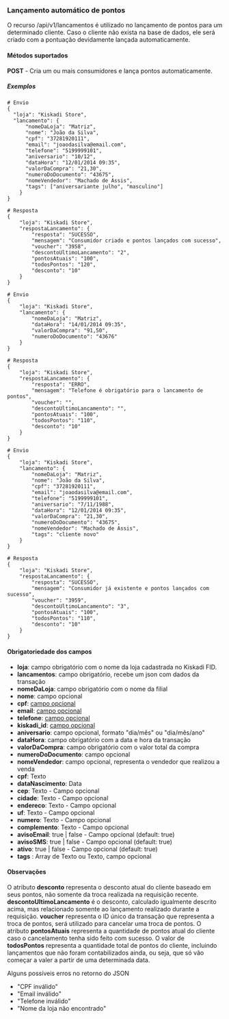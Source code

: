 ### Lançamento automático de pontos
O recurso /api/v1/lancamentos é utilizado no lançamento de pontos para um determinado cliente. Caso o cliente não exista na base de dados, ele será criado com a pontuação devidamente lançada automaticamente.

#### Métodos suportados

**POST** - Cria um ou mais consumidores e lança pontos automaticamente.

##### Exemplos
```
# Envio
{
  "loja": "Kiskadi Store",
  "lancamento": {
      "nomeDaLoja": "Matriz",
      "nome": "João da Silva",
      "cpf": "37281920111",
      "email": "joaodasilva@email.com",
      "telefone": "5199999101",
      "aniversario": "10/12",
      "dataHora": "12/01/2014 09:35",
      "valorDaCompra": "21,30",
      "numeroDoDocumento": "43675",
      "nomeVendedor": "Machado de Assis",
      "tags": ["aniversariante julho", "masculino"]
    }
}

# Resposta
{
    "loja": "Kiskadi Store",
    "respostaLancamento": {
        "resposta": "SUCESSO",
        "mensagem": "Consumidor criado e pontos lançados com sucesso",
        "voucher": "3958",
        "descontoUltimoLancamento": "2",
        "pontosAtuais": "100",
        "todosPontos": "120",
        "desconto": "10"
    }
}

```

```
# Envio
{
    "loja": "Kiskadi Store",
    "lancamento": {
        "nomeDaLoja": "Matriz",
        "dataHora": "14/01/2014 09:35",
        "valorDaCompra": "91,50",
        "numeroDoDocumento": "43676"
    }
}

# Resposta
{
    "loja": "Kiskadi Store",
    "respostaLancamento": {
        "resposta": "ERRO",
        "mensagem": "Telefone é obrigatório para o lancamento de pontos",
        "voucher": "",
        "descontoUltimoLancamento": "",
        "pontosAtuais": "100",
        "todosPontos": "110",
        "desconto": "10"
    }
}
```

```
# Envio
{
    "loja": "Kiskadi Store",
    "lancamento": {
        "nomeDaLoja": "Matriz",
        "nome": "João da Silva",
        "cpf": "37281920111",
        "email": "joaodasilva@email.com",
        "telefone": "5199999101",
        "aniversario": "7/11/1988",
        "dataHora": "12/01/2014 09:35",
        "valorDaCompra": "21,30",
        "numeroDoDocumento": "43675",
        "nomeVendedor": "Machado de Assis",
        "tags": "cliente novo"
    }
}

# Resposta
{
    "loja": "Kiskadi Store",
    "respostaLancamento": {
        "resposta": "SUCESSO",
        "mensagem": "Consumidor já existente e pontos lançados com sucesso",
        "voucher": "3959",
        "descontoUltimoLancamento": "3",
        "pontosAtuais": "100",
        "todosPontos": "110",
        "desconto": "10"
    }
}
```

#### Obrigatoriedade dos campos
* **loja**: campo obrigatório com o nome da loja cadastrada no Kiskadi FID.
* **lancamentos**: campo obrigatório, recebe um json com dados da transação
* **nomeDaLoja**: campo obrigatório com o nome da filial
* **nome**: campo opcional
* **cpf**: [campo opcional](identificacao_do_cliente.md)
* **email**: [campo opcional](identificacao_do_cliente.md)
* **telefone**: [campo opcional](identificacao_do_cliente.md)
* **kiskadi_id**: [campo opcional](identificacao_do_cliente.md)
* **aniversario**: campo opcional, formato "dia/mês" ou "dia/mês/ano"
* **dataHora**: campo obrigatório com a data e hora da transação
* **valorDaCompra**: campo obrigatório com o valor total da compra
* **numeroDoDocumento**: campo opcional
* **nomeVendedor**: campo opcional, representa o vendedor que realizou a venda
* **cpf**: Texto
* **dataNascimento**: Data
* **cep**: Texto - Campo opcional
* **cidade**: Texto - Campo opcional
* **endereco**: Texto - Campo opcional
* **uf**: Texto - Campo opcional
* **numero**: Texto - Campo opcional
* **complemento**: Texto - Campo opcional
* **avisoEmail**: true | false - Campo opcional (default: true)
* **avisoSMS**: true | false - Campo opcional (default: true)
* **ativo**: true | false - Campo opcional (default: true)
* **tags** : Array de Texto ou Texto, campo opcional

#### Observações

O atributo **desconto** representa o desconto atual do cliente baseado em seus pontos, não somente da troca realizada na requisição recente. **descontoUltimoLancamento** é o desconto, calculado igualmente descrito acima, mas relacionado somente ao lançamento realizado durante a requisição. **voucher** representa o ID único da transação que representa a troca de pontos, será utilizado para cancelar uma troca de pontos. O atributo **pontosAtuais** representa a quantidade de pontos atual do cliente caso o cancelamento tenha sido feito com sucesso. O valor de **todosPontos** representa a quantidade total de pontos do cliente, incluindo lançamentos que não foram contabilizados ainda, ou seja, que só vão começar a valer a partir de uma determinada data.


Alguns possíveis erros no retorno do JSON
* "CPF inválido"
* "Email inválido"
* "Telefone inválido"
* "Nome da loja não encontrado"
